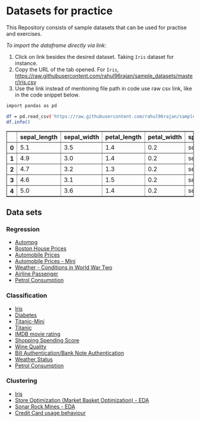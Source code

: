 # Datasets for practice
This Repository consists of sample datasets that can be used for practise and exercises.

*To import the dataframe directly via link*: 
1. Click on link besides the desired dataset.
    Taking `Iris` dataset for instance.
2. Copy the URL of the tab opened.
    For `Iris`,  https://raw.githubusercontent.com/rahul96rajan/sample_datasets/master/iris.csv
3. Use the link instead of mentioning file path in code use raw csv link, like in the code snippet below.
```sh
import pandas as pd

df = pd.read_csv('https://raw.githubusercontent.com/rahul96rajan/sample_datasets/master/iris.csv')
df.info()
```
<table class="dataframe" border="1">
  <thead>
    <tr>
      <th></th>
      <th>sepal_length</th>
      <th>sepal_width</th>
      <th>petal_length</th>
      <th>petal_width</th>
      <th>species</th>
    </tr>
  </thead>
  <tbody>
    <tr>
      <th>0</th>
      <td>5.1</td>
      <td>3.5</td>
      <td>1.4</td>
      <td>0.2</td>
      <td>setosa</td>
    </tr>
    <tr>
      <th>1</th>
      <td>4.9</td>
      <td>3.0</td>
      <td>1.4</td>
      <td>0.2</td>
      <td>setosa</td>
    </tr>
    <tr>
      <th>2</th>
      <td>4.7</td>
      <td>3.2</td>
      <td>1.3</td>
      <td>0.2</td>
      <td>setosa</td>
    </tr>
    <tr>
      <th>3</th>
      <td>4.6</td>
      <td>3.1</td>
      <td>1.5</td>
      <td>0.2</td>
      <td>setosa</td>
    </tr>
    <tr>
      <th>4</th>
      <td>5.0</td>
      <td>3.6</td>
      <td>1.4</td>
      <td>0.2</td>
      <td>setosa</td>
    </tr>
  </tbody>
</table>


## Data sets


### Regression
* [Autompg](https://raw.githubusercontent.com/rahul96rajan/sample_datasets/master/auto-mpg.csv)
* [Boston House Prices](https://raw.githubusercontent.com/rahul96rajan/sample_datasets/master/boston_housing.csv)
* [Automobile Prices](https://raw.githubusercontent.com/rahul96rajan/sample_datasets/master/Automobile.csv)
* [Automobile Prices - Mini](https://raw.githubusercontent.com/rahul96rajan/sample_datasets/master/Automobile_mini.csv)
* [Weather - Conditions in World War Two](https://raw.githubusercontent.com/rahul96rajan/sample_datasets/master/Weather.csv)
* [Airline Passenger](https://raw.githubusercontent.com/rahul96rajan/sample_datasets/master/airline_passengers.csv)
* [Petrol Consumption](https://raw.githubusercontent.com/rahul96rajan/sample_datasets/master/petrol_consumption.csv)


### Classification
* [Iris](https://raw.githubusercontent.com/rahul96rajan/sample_datasets/master/iris.csv)
* [Diabetes](https://raw.githubusercontent.com/rahul96rajan/sample_datasets/master/diabetes.csv)
* [Titanic-Mini](https://raw.githubusercontent.com/rahul96rajan/sample_datasets/master/Titanic_Smaller_Ver.csv)
* [Titanic](https://raw.githubusercontent.com/rahul96rajan/sample_datasets/master/titanic.csv)
* [IMDB movie rating](https://raw.githubusercontent.com/rahul96rajan/sample_datasets/master/movie_metadata.csv)
* [Shopping Spending Score](https://raw.githubusercontent.com/rahul96rajan/sample_datasets/master/shopping_data.csv)
* [Wine Quality](https://raw.githubusercontent.com/rahul96rajan/sample_datasets/master/winequality.csv)
* [Bill Authentication/Bank Note Authentication](https://raw.githubusercontent.com/rahul96rajan/sample_datasets/master/bank_bill_authentication.csv)
* [Weather Status](https://github.com/rahul96rajan/sample_datasets/blob/master/weather_mini.csv)
* [Petrol Consumption](https://raw.githubusercontent.com/rahul96rajan/sample_datasets/master/petrol_consumption.csv)


### Clustering 
* [Iris](https://raw.githubusercontent.com/rahul96rajan/sample_datasets/master/iris.csv)
* [Store Optimization (Market Basket Optimization) - EDA](https://raw.githubusercontent.com/rahul96rajan/sample_datasets/master/Market_Basket_Optimisation.csv)
* [Sonar Rock Mines - EDA](https://raw.githubusercontent.com/rahul96rajan/sample_datasets/master/sonar_mine.csv)
* [Credit Card usage behaviour](https://raw.githubusercontent.com/rahul96rajan/sample_datasets/master/credit_card.csv)
